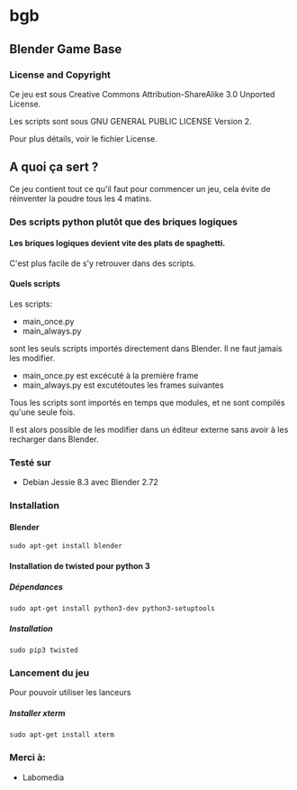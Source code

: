 # bgb
## Blender Game Base

### License and Copyright

Ce jeu est sous Creative Commons Attribution-ShareAlike 3.0 Unported License.

Les scripts sont sous GNU GENERAL PUBLIC LICENSE Version 2.

Pour plus détails, voir le fichier License.

## A quoi ça sert ?
Ce jeu contient tout ce qu'il faut pour commencer un jeu, cela évite de réinventer la poudre tous les 4 matins.

### Des scripts python plutôt que des briques logiques
#### Les briques logiques devient vite des plats de spaghetti.
C'est plus facile de s'y retrouver dans des scripts.


#### Quels scripts
Les scripts:

* main_once.py
* main_always.py

sont les seuls scripts importés directement dans Blender.
Il ne faut jamais les modifier.

* main_once.py est excécuté à la première frame
* main_always.py est excutétoutes les frames suivantes

Tous les scripts sont importés en temps que modules, et ne sont compilés
qu'une seule fois.

Il est alors possible de les modifier dans un éditeur externe
sans avoir à les recharger dans Blender.

### Testé sur
* Debian Jessie 8.3 avec Blender 2.72

### Installation
#### Blender

~~~text
sudo apt-get install blender
~~~

#### Installation de twisted pour python 3
##### Dépendances

~~~text
sudo apt-get install python3-dev python3-setuptools
~~~

##### Installation

~~~text
sudo pip3 twisted
~~~

### Lancement du jeu
Pour pouvoir utiliser les lanceurs

##### Installer xterm

~~~text
sudo apt-get install xterm
~~~

### Merci à:

* Labomedia
